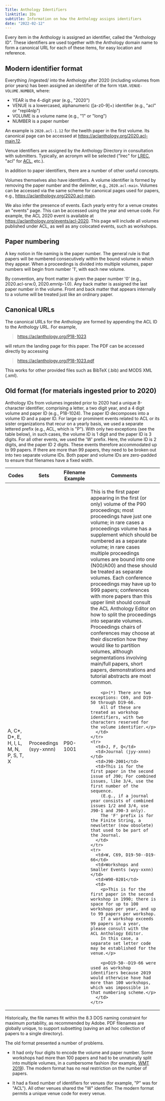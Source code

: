 ```yaml
---
Title: Anthology Identifiers
linktitle: IDs
subtitle: Information on how the Anthology assigns identifiers
date: "2022-02-12"
---
```


Every item in the Anthology is assigned an identifier, called the "Anthology ID".
These identifiers are used together with the Anthology domain name to form a canonical URL for each of these items, for easy location and reference.

## Modern identifier format

Everything /ingested/ into the Anthology after 2020 (including volumes from prior years) has been assigned an identifier of the form `YEAR.VENUE-VOLUME.NUMBER`, where:

- YEAR is the 4-digit year (e.g., "2020")
- VENUE is a lowercased, alphanumeric ([a-z0-9]+) identifier (e.g., "acl" or "repl4nlp")
- VOLUME is a volume name (e.g., "1" or "long")
- NUMBER is a paper number

An example is `2020.acl-1.12` for the twelth paper in the first volume.
Its canonical page can be accessed at <https://aclanthology.org/2020.acl-main.12>.

Venue identifiers are assigned by the Anthology Directory in consultation with submitters.
Typically, an acronym will be selected ("lrec" for [LREC](http://lrec.org), "acl" for [ACL](http://www.aclweb.org/), etc.).

In addition to paper identifiers, there are a number of other useful concepts.

Volumes themselves also have identifiers.
A volume identifier is formed by removing the paper number and the delimiter, e.g., `2020.acl-main`.
Volumes can be accessed via the same scheme for canonical pages used for papers, e.g., <https://aclanthology.org/2020.acl-main>.

We also infer the presence of events.
Each yearly entry for a venue creates an "events" page.
This can be accessed using the year and venue code.
For example, the ACL 2020 event is available at <https://aclanthology.org/events/acl-2020>.
This page will include all volumes published under ACL, as well as any colocated events, such as workshops.

## Paper numbering

A key notion in file naming is the paper number.
The general rule is that papers will be numbered consecutively within the bound volume in which they appear.
When a proceedings is divided into multiple volumes, paper numbers will begin from number '1', with each new volume.

By convention, any front matter is given the paper number '0' (e.g., 2020.acl-srw.0, 2020.emnlp-1.0).
Any back matter is assigned the last paper number in the volume.
Front and back matter that appears internally to a volume will be treated just like an ordinary paper.

## Canonical URLs

The canonical URLs for the Anthology are formed by appending the ACL ID to the Anthology URL.
For example,

> https://aclanthology.org/P18-1023

will return the landing page for this paper.
The PDF can be accessed directly by accessing

> https://aclanthology.org/P18-1023.pdf

This works for other provided files such as BibTeX (.bib) and MODS XML (.xml).


## Old format (for materials ingested prior to 2020)

Anthology IDs from volumes ingested prior to 2020 had a unique 8-character identifier, comprising a letter, a two digit year, and a 4 digit volume and paper ID (e.g., P18-1024).
The paper ID decomposes into a volume ID and a paper ID.
For large or prominent events related to ACL or its sister organizations that recur on a yearly basis, we used a separate lettered prefix (e.g., ACL, which is "P").
With only two exceptions (see the table below), in such cases, the volume ID is 1 digit and the paper ID is 3 digits.
For all other events, we used the 'W' prefix.
Here, the volume ID is 2 digits, and the paper ID 2 digits.
These events therefore accommodated up to 99 papers.
If there are more than 99 papers, they need to be broken out into two separate volume IDs.
Both paper and volume IDs are zero-padded to ensure that filenames have a fixed width.

<table class="table table-bordered">
  <thead class="thead-dark">
    <tr>
      <th scope="col">Codes</th>
      <th scope="col">Sets</th>
      <th scope="col">Filename Example</th>
      <th scope="col">Comments</th>
    </tr>
  </thead>
  <tbody>
    <tr>
      <td>A, C*, D*, E, H, I, L, M, N, P, S, T, X</td>
      <td>Proceedings (syy-xnnn)</td>
      <td>P90-1001</td>
      <td>
        <p>This is the first paper appearing in the first (or only) volume of the P90 proceedings; most proceedings have just one volume; in rare cases a proceedings volume has a supplement which should be numbered as a separate volume; in rare cases multiple proceedings volumes are bound into one (N00/A00) and these should be treated as separate volumes.
        Each conference proceedings may have up to 999 papers; conferences with more papers than this upper limit should consult the ACL Anthology Editor on how to split the proceedings into separate volumes.
        Proceedings chairs of conferences may choose at their discretion how they would like to partition volumes, although segmentations involving main/full papers, short papers, demonstrations and tutorial abstracts are most common.</p>

        <p>(*) There are two exceptions: C69, and D19-50 through D19-66.
        All of these are treated as workshop identifiers, with two characters reserved for the volume identifier.</p>
      </td>
    </tr>
    <tr>
      <td>J, F, Q</td>
      <td>Journal (jyy-xnnn)</td>
      <td>J90-2001</td>
      <td>This is for the first paper in the second issue of J90; For combined issues, like 3/4, use the first number of the sequence.
        (E.g., if a journal year consists of combined issues 1/2 and 3/4, use J90-1 and J90-3 only).
        The 'F' prefix is for the Finite String, a newsletter (now obsolete) that used to be part of the Journal.
      </td>
    </tr>
    <tr>
      <td>W, C69, D19-50--D19-66</td>
      <td>Workshops and Smaller Events (wyy-xxnn)</td>
      <td>W90-0201</td>
      <td>
        <p>This is for the first paper in the second workshop in 1990; there is space for up to 100 workshops per year, and up to 99 papers per workshop.
        If a workshop exceeds 99 papers in a year, please consult with the ACL Anthology Editor.
        In this case, a separate set letter code may be established for the venue.</p>

        <p>D19-50--D19-66 were used as workshop identifiers because 2019 would otherwise have had more than 100 workshops, which was impossible in that numbering scheme.</p>
      </td>
    </tr>
  </tbody>
</table>

Historically, the file names fit within the 8.3 DOS naming constraint for maximum portability, as recommended by Adobe.
PDF filenames are globally unique, to support subsetting (saving an ad hoc collection of papers to a single directory).

The old format presented a number of problems.

* It had only four digits to encode the volume and paper number.
  Some workshops had more than 100 papers and had to be unnaturally split into multiple volumes, in a cumbersome fashion (for example, [WMT 2019](https://aclanthology.org/events/wmt-2019/)).
  The modern format has no real restriction on the number of papers.

* It had a fixed number of identifiers for venues (for example, "P" was for "ACL").
  All other venues shared the "W" identifier.
  The modern format permits a unique venue code for every venue.

